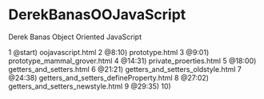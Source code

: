 # DerekBanasOOJavaScript
Derek Banas Object Oriented JavaScript

 1  @start) oojavascript.html
 2   @8:10) prototype.html
 3   @9:01) prototype_mammal_grover.html
 4  @14:31) private_proerties.html
 5  @18:00) getters_and_setters.html
 6  @21:21) getters_and_setters_oldstyle.html
 7  @24:38) getters_and_setters_defineProperty.html
 8  @27:02) getters_and_setters_newstyle.html
 9  @29:35) 
10)
